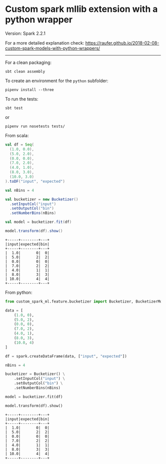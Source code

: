 # Custom spark mllib extension with a python wrapper

Version: Spark 2.2.1

For a more detailed explanation check: https://raufer.github.io/2018-02-08-custom-spark-models-with-python-wrappers/

----

For a clean packaging:

```
sbt clean assembly
```

To create an environment for the `python` subfolder:
```
pipenv install --three
```

To run the tests:
```
sbt test
```
or
```
pipenv run nosetests tests/
```

From scala:
```scala
val df = Seq(
  (1.0, 0.0),
  (5.0, 2.0),
  (0.0, 0.0),
  (7.0, 2.0),
  (4.0, 1.0),
  (8.0, 3.0),
  (10.0, 3.0)
).toDF("input", "expected")

val nBins = 4

val bucketizer = new Bucketizer()
  .setInputCol("input")
  .setOutputCol("bin")
  .setNumberBins(nBins)

val model = bucketizer.fit(df)

model.transform(df).show()

```
```
+-----+--------+---+
|input|expected|bin|
+-----+--------+---+
|  1.0|       0|  0|
|  5.0|       2|  2|
|  0.0|       0|  0|
|  7.0|       2|  2|
|  4.0|       1|  1|
|  8.0|       3|  3|
| 10.0|       4|  4|
+-----+--------+---+
```

From python:

```python
from custom_spark_ml.feature.bucketizer import Bucketizer, BucketizerModel

data = [
    (1.0, 0),
    (5.0, 2),
    (0.0, 0),
    (7.0, 2),
    (4.0, 1),
    (8.0, 3),
    (10.0, 4)
]

df = spark.createDataFrame(data, ["input", "expected"])

nBins = 4

bucketizer = Bucketizer() \
    .setInputCol("input") \
    .setOutputCol("bin") \
    .setNumberBins(nBins)

model = bucketizer.fit(df)

model.transform(df).show()

```
```
+-----+--------+---+
|input|expected|bin|
+-----+--------+---+
|  1.0|       0|  0|
|  5.0|       2|  2|
|  0.0|       0|  0|
|  7.0|       2|  2|
|  4.0|       1|  1|
|  8.0|       3|  3|
| 10.0|       4|  4|
+-----+--------+---+
```
